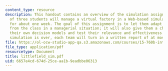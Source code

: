 ```yaml
---
content_type: resource
description: This handout contains an overview of the simulation assignment. Teams
  of three students will manage a virtual factory in a Web-based simulation exercise
  for about one week. The goal of this assignment is to let them adapt and apply concepts
  from the class in a managerial situation; it will also give them a chance to formalize
  their own decision models and test their relevance and effectiveness. After the
  simulation is over, each team will turn in a written report of at most four pages.
file: https://ol-ocw-studio-app-qa.s3.amazonaws.com/courses/15-760b-introduction-to-operations-management-spring-2004/6657e4cd674d25ceaa1b9eadbbe06313_littlefield_sim.pdf
file_type: application/pdf
resourcetype: Document
title: littlefield_sim.pdf
uid: 6657e4cd-674d-25ce-aa1b-9eadbbe06313
---
```

